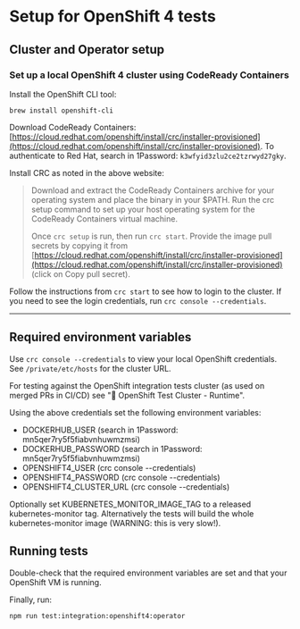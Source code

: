# Setup for OpenShift 4 tests #

## Cluster and Operator setup ##

### Set up a local OpenShift 4 cluster using CodeReady Containers ###

Install the OpenShift CLI tool:

```shell
brew install openshift-cli
```

Download CodeReady Containers: [https://cloud.redhat.com/openshift/install/crc/installer-provisioned](https://cloud.redhat.com/openshift/install/crc/installer-provisioned). To authenticate to Red Hat, search in 1Password: `k3wfyid3zlu2ce2tzrwyd27gky`.

Install CRC as noted in the above website:

> Download and extract the CodeReady Containers archive for your operating system and place the binary in your $PATH. Run the crc setup command to set up your host operating system for the CodeReady Containers virtual machine.
>
> Once `crc setup` is run, then run `crc start`. Provide the image pull secrets by copying it from [https://cloud.redhat.com/openshift/install/crc/installer-provisioned](https://cloud.redhat.com/openshift/install/crc/installer-provisioned) (click on Copy pull secret).

Follow the instructions from `crc start` to see how to login to the cluster. If you need to see the login credentials, run `crc console --credentials`.

---

## Required environment variables ##

Use `crc console --credentials` to view your local OpenShift credentials.
See `/private/etc/hosts` for the cluster URL.

For testing against the OpenShift integration tests cluster (as used on merged PRs in CI/CD) see ":key: OpenShift Test Cluster - Runtime".

Using the above credentials set the following environment variables:

- DOCKERHUB_USER (search in 1Password: mn5qer7ry5f5fiabvnhuwmzmsi)
- DOCKERHUB_PASSWORD (search in 1Password: mn5qer7ry5f5fiabvnhuwmzmsi)
- OPENSHIFT4_USER (crc console --credentials)
- OPENSHIFT4_PASSWORD (crc console --credentials)
- OPENSHIFT4_CLUSTER_URL (crc console --credentials)

Optionally set KUBERNETES_MONITOR_IMAGE_TAG to a released kubernetes-monitor tag. Alternatively the tests will build the whole kubernetes-monitor image (WARNING: this is very slow!).

## Running tests ##

Double-check that the required environment variables are set and that your OpenShift VM is running.

Finally, run:

```shell
npm run test:integration:openshift4:operator
```
